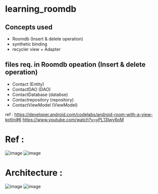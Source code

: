 # learning_roomdb

## Concepts used 

- Roomdb (Insert & delete operation) 
- synthetic binding
- recycler view + Adapter

## files req. in  Roomdb opeation (Insert & delete operation) 
- Contact (Entity)
- ContactDAO (DAO)
- ContactDatabase (databse)
- Contactrepository (repository)
- ContactViewModel (ViewModel)
 



ref : 
https://developer.android.com/codelabs/android-room-with-a-view-kotlin#6
https://www.youtube.com/watch?v=yPL13Iwy6oM

# Ref : 
![image](https://user-images.githubusercontent.com/58788722/127478055-3b13ab74-e7d8-4575-87d9-e7f27867b8cf.png)
![image](https://user-images.githubusercontent.com/58788722/127478524-286bfb72-5ae9-4a01-ac8a-7b5643db4237.png)

# Architecture : 
![image](https://user-images.githubusercontent.com/58788722/127478067-7a27eb10-7005-4c12-a07e-13f410206a8f.png)
![image](https://user-images.githubusercontent.com/58788722/127478079-2e8474a9-f19f-49aa-9bf6-f2b1785c96cb.png)

